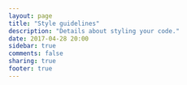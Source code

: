 ```yaml
---
layout: page
title: "Style guidelines"
description: "Details about styling your code."
date: 2017-04-28 20:00
sidebar: true
comments: false
sharing: true
footer: true
---
```


<script>
window.location = 'https://developers.home-assistant.io/docs/en/development_guidelines.html';
</script>